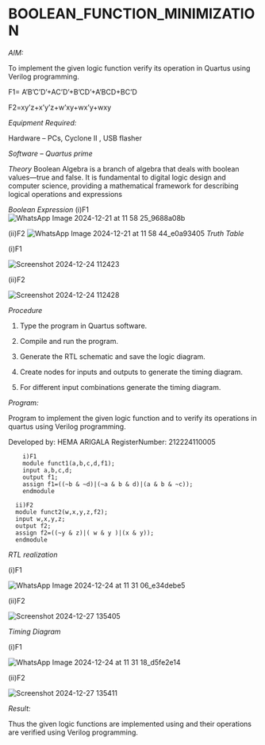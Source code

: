 # BOOLEAN_FUNCTION_MINIMIZATION

*AIM:*

To implement the given logic function verify its operation in Quartus using Verilog programming.

F1= A’B’C’D’+AC’D’+B’CD’+A’BCD+BC’D 

F2=xy’z+x’y’z+w’xy+wx’y+wxy

*Equipment Required:*

Hardware – PCs, Cyclone II , USB flasher

*Software – Quartus prime*

*Theory*
Boolean Algebra is a branch of algebra that deals with boolean values—true and false. It is fundamental to digital logic design and computer science, providing a mathematical framework for describing logical operations and expressions

*Boolean Expression*
(i)F1
![WhatsApp Image 2024-12-21 at 11 58 25_9688a08b](https://github.com/user-attachments/assets/2127cbcc-68f8-43a9-9836-bcb6ae081551)

(ii)F2
![WhatsApp Image 2024-12-21 at 11 58 44_e0a93405](https://github.com/user-attachments/assets/d7010a77-ceb2-4ff1-bb61-2088ed53eb78)
*Truth Table*


(i)F1

![Screenshot 2024-12-24 112423](https://github.com/user-attachments/assets/bb6c21cc-aa3f-4693-82cc-92d656e48af8)

(ii)F2

![Screenshot 2024-12-24 112428](https://github.com/user-attachments/assets/9c30c5aa-a560-4676-bc25-60d49d6314cd)

*Procedure*

1.	Type the program in Quartus software.

2.	Compile and run the program.

3.	Generate the RTL schematic and save the logic diagram.

4.	Create nodes for inputs and outputs to generate the timing diagram.

5.	For different input combinations generate the timing diagram.


*Program:*

 Program to implement the given logic function and to verify its operations in quartus using Verilog programming. 

Developed by: HEMA ARIGALA
RegisterNumber: 212224110005

        i)F1
        module funct1(a,b,c,d,f1);
        input a,b,c,d;
        output f1;
        assign f1=((~b & ~d)|(~a & b & d)|(a & b & ~c));
        endmodule

      ii)F2
      module funct2(w,x,y,z,f2);
      input w,x,y,z;
      output f2;
      assign f2=((~y & z)|( w & y )|(x & y));
      endmodule



*RTL realization*


(i)F1


![WhatsApp Image 2024-12-24 at 11 31 06_e34debe5](https://github.com/user-attachments/assets/adb50b8e-45b1-4029-8137-fa601f0a86ab)

(ii)F2

![Screenshot 2024-12-27 135405](https://github.com/user-attachments/assets/8c882460-a61e-4acb-b6a5-65319decd230)


*Timing Diagram*


(i)F1

![WhatsApp Image 2024-12-24 at 11 31 18_d5fe2e14](https://github.com/user-attachments/assets/ee4db4d7-ad7c-4c1d-a56f-a67ca595a774)

(ii)F2


![Screenshot 2024-12-27 135411](https://github.com/user-attachments/assets/5a19da84-edc6-4faa-aa1f-401be7a35dab)


*Result:*

Thus the given logic functions are implemented using and their operations are verified using Verilog programming.

